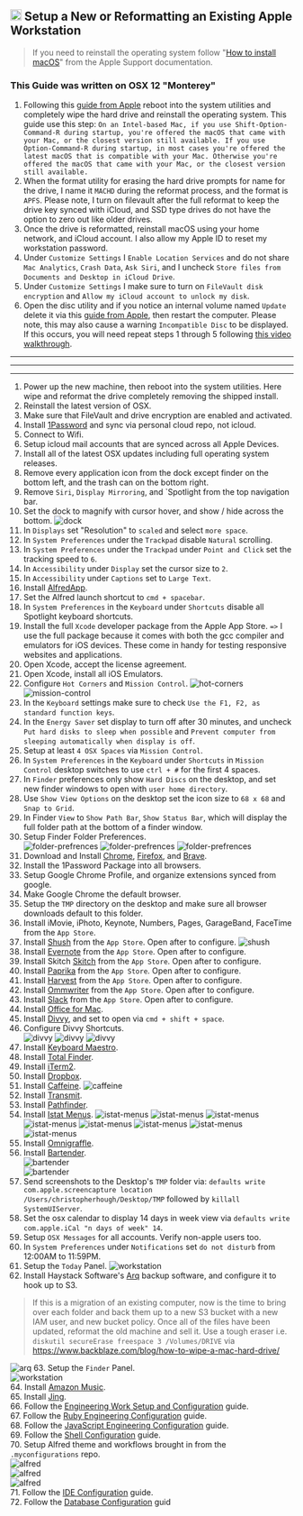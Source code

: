 ## <img src="https://raw.githubusercontent.com/chrishough/my-configurations/master/graphics/documentation/readmes/installation.svg" height="20"> Setup a New or Reformatting an Existing Apple Workstation

> If you need to reinstall the operating system follow "[How to install macOS](https://support.apple.com/en-us/HT204904)" from the Apple Support documentation.

### This Guide was written on OSX 12 "Monterey"

1. Following this [guide from Apple](https://support.apple.com/en-us/HT204904) reboot into the system utilities and completely wipe the hard drive and reinstall the operating system. This guide use this step: `On an Intel-based Mac, if you use Shift-Option-Command-R during startup, you're offered the macOS that came with your Mac, or the closest version still available. If you use Option-Command-R during startup, in most cases you're offered the latest macOS that is compatible with your Mac. Otherwise you're offered the macOS that came with your Mac, or the closest version still available.`
2. When the format utility for erasing the hard drive prompts for name for the drive, I name it `MACHD` during the reformat process, and the format is `APFS`. Please note, I turn on filevault after the full reformat to keep the drive key synced with iCloud, and SSD type drives do not have the option to zero out like older drives.
3. Once the drive is reformatted, reinstall macOS using your home network, and iCloud account. I also allow my Apple ID to reset my workstation password.
4. Under `Customize Settings` I `Enable Location Services` and do not share `Mac Analytics`, `Crash Data`, `Ask Siri`, and I uncheck `Store files from Documents and Desktop in iCloud Drive`. 
5. Under `Customize Settings` I make sure to turn on `FileVault disk encryption` and `Allow my iCloud account to unlock my disk`.
6. Open the disc utility and if you notice an internal volume named `Update` delete it via this [guide from Apple](https://support.apple.com/guide/disk-utility/add-erase-or-delete-apfs-volumes-dskua9e6a110/mac), then restart the computer. Please note, this may also cause a warning `Incompatible Disc` to be displayed. If this occurs, you will need repeat steps 1 through 5 following [this video walkthrough](https://youtu.be/HFo9mTfTk9I). 







***
***
***




1. Power up the new machine, then reboot into the system utilities. Here wipe and reformat the drive completely removing the shipped install. 
2. Reinstall the latest version of OSX. 
3. Make sure that FileVault and drive encryption are enabled and activated.
4. Install [1Password](https://1password.com/) and sync via personal cloud repo, not icloud.
5. Connect to Wifi.
6. Setup icloud mail accounts that are synced across all Apple Devices.
7. Install all of the latest OSX updates including full operating system releases.
8. Remove every application icon from the dock except finder on the bottom left, and the trash can on the bottom right.
9. Remove `Siri`, `Display Mirroring`, and `Spotlight from the top navigation bar.
10. Set the dock to magnify with cursor hover, and show / hide across the bottom.
  ![dock](https://raw.githubusercontent.com/chrishough/my-configurations/master/graphics/documentation/guides/workstation/dock.png)
11. In `Displays` set "Resolution" to `scaled` and select `more space`.
12. In `System Preferences` under the `Trackpad` disable `Natural` scrolling.
13. In `System Preferences` under the `Trackpad` under `Point and Click` set the tracking speed to `6`.
14. In `Accessibility` under `Display` set the cursor size to `2`.
15. In `Accessibility` under `Captions` set to `Large Text`.
16. Install [AlfredApp](https://www.alfredapp.com/).
17. Set the Alfred launch shortcut to `cmd + spacebar`.
18. In `System Preferences` in the `Keyboard` under `Shortcuts` disable all Spotlight keyboard shortcuts.
19. Install the full `Xcode` developer package from the Apple App Store. `=>` I use the full package because it comes with both the gcc compiler and emulators for iOS devices. These come in handy for testing responsive websites and applications.
20. Open Xcode, accept the license agreement.
21. Open Xcode, install all iOS Emulators.
22. Configure `Hot Corners` and `Mission Control`.
  ![hot-corners](https://raw.githubusercontent.com/chrishough/my-configurations/master/graphics/documentation/guides/workstation/hot-corners.png)
  ![mission-control](https://raw.githubusercontent.com/chrishough/my-configurations/master/graphics/documentation/guides/workstation/mission-control.png)
23. In the `Keyboard` settings make sure to check `Use the F1, F2, as standard function keys`.
24. In the `Energy Saver` set display to turn off after 30 minutes, and uncheck `Put hard disks to sleep when possible` and `Prevent computer from sleeping automatically when display is off`.
25. Setup at least `4 OSX Spaces` via `Mission Control`.
26. In `System Preferences` in the `Keyboard` under `Shortcuts` in `Mission Control` desktop switches to use `ctrl + #` for the first 4 spaces.
27. In `Finder` preferences only show `Hard Discs` on the desktop, and set new finder windows to open with `user home directory`.
28. Use `Show View Options` on the desktop set the icon size to `68 x 68` and `Snap to Grid`.
29. In Finder `View` to `Show Path Bar`, `Show Status Bar`,  which will display the full folder path at the bottom of a finder window.
30. Setup Finder Folder Preferences.   
  ![folder-prefrences](https://raw.githubusercontent.com/chrishough/my-configurations/master/graphics/documentation/guides/workstation/folder-preferences-1.png)
  ![folder-prefrences](https://raw.githubusercontent.com/chrishough/my-configurations/master/graphics/documentation/guides/workstation/folder-preferences-2.png) 
  ![folder-prefrences](https://raw.githubusercontent.com/chrishough/my-configurations/master/graphics/documentation/guides/workstation/folder-preferences-3.png)
31. Download and Install [Chrome](https://www.google.com/chrome/browser/desktop/index.html), [Firefox](https://www.mozilla.org/en-US/firefox/new/), and [Brave](https://github.com/chrishough/my-configurations).
32. Install the 1Password Package into all browsers.
33. Setup Google Chrome Profile, and organize extensions synced from google.
34. Make Google Chrome the default browser.
35. Setup the `TMP` directory on the desktop and make sure all browser downloads default to this folder.
36. Install iMovie, iPhoto, Keynote, Numbers, Pages, GarageBand, FaceTime from the `App Store`.
37. Install [Shush](http://mizage.com/shush/) from the `App Store`. Open after to configure. 
  ![shush](https://raw.githubusercontent.com/chrishough/my-configurations/master/graphics/documentation/guides/shush/shush-1.png)
38. Install [Evernote](https://evernote.com/) from the `App Store`. Open after to configure.
39. Install Skitch [Skitch](https://evernote.com/products/skitch) from the `App Store`. Open after to configure.
40. Install [Paprika](https://www.paprikaapp.com/) from the `App Store`. Open after to configure.
41. Install [Harvest](https://www.getharvest.com/) from the `App Store`. Open after to configure.
42. Install [Ommwriter](https://ommwriter.com/) from the `App Store`. Open after to configure.
43. Install [Slack](https://slack.com) from the `App Store`. Open after to configure.
44. Install [Office for Mac](https://www.microsoft.com/en-us/store/b/office).
45. Install [Divvy](http://mizage.com/divvy/), and set to open via `cmd + shift + space`.
46. Configure Divvy Shortcuts.  
  ![divvy](https://raw.githubusercontent.com/chrishough/my-configurations/master/graphics/documentation/guides/divvy/divvy1.png)
  ![divvy](https://raw.githubusercontent.com/chrishough/my-configurations/master/graphics/documentation/guides/divvy/divvy2.png)
  ![divvy](https://raw.githubusercontent.com/chrishough/my-configurations/master/graphics/documentation/guides/divvy/divvy3.png)
47. Install [Keyboard Maestro](https://www.keyboardmaestro.com/main/).
48. Install [Total Finder](https://totalfinder.binaryage.com/).
49. Install [iTerm2](https://www.iterm2.com/).
50. Install [Dropbox](https://www.dropbox.com).
51. Install [Caffeine](http://lightheadsw.com/caffeine/). 
  ![caffeine](https://raw.githubusercontent.com/chrishough/my-configurations/master/graphics/documentation/guides/caffeine/caffeine-1.png)
52. Install [Transmit](https://panic.com/transmit/).
53. Install [Pathfinder](https://cocoatech.com/).
54. Install [Istat Menus](https://bjango.com/mac/istatmenus/).
    ![istat-menus](https://raw.githubusercontent.com/chrishough/my-configurations/master/graphics/documentation/guides/istatmenus/istatmenus-1.png)
    ![istat-menus](https://raw.githubusercontent.com/chrishough/my-configurations/master/graphics/documentation/guides/istatmenus/istatmenus-2.png)
    ![istat-menus](https://raw.githubusercontent.com/chrishough/my-configurations/master/graphics/documentation/guides/istatmenus/istatmenus-3.png)
    ![istat-menus](https://raw.githubusercontent.com/chrishough/my-configurations/master/graphics/documentation/guides/istatmenus/istatmenus-4.png)
    ![istat-menus](https://raw.githubusercontent.com/chrishough/my-configurations/master/graphics/documentation/guides/istatmenus/istatmenus-5.png)
    ![istat-menus](https://raw.githubusercontent.com/chrishough/my-configurations/master/graphics/documentation/guides/istatmenus/istatmenus-6.png)
    ![istat-menus](https://raw.githubusercontent.com/chrishough/my-configurations/master/graphics/documentation/guides/istatmenus/istatmenus-7.png)
    ![istat-menus](https://raw.githubusercontent.com/chrishough/my-configurations/master/graphics/documentation/guides/istatmenus/istatmenus-8.png)
55. Install [Omnigraffle](https://www.omnigroup.com/omnigraffle).
56. Install [Bartender](https://www.macbartender.com/).  
  ![bartender](https://raw.githubusercontent.com/chrishough/my-configurations/master/graphics/documentation/guides/bartender/bartender-1.png)  
  ![bartender](https://raw.githubusercontent.com/chrishough/my-configurations/master/graphics/documentation/guides/bartender/bartender-2.png)  
57. Send screenshots to the Desktop's `TMP` folder via: `defaults write com.apple.screencapture location /Users/christopherhough/Desktop/TMP` followed by `killall SystemUIServer`.
58. Set the osx calendar to display 14 days in week view via `defaults write com.apple.iCal "n days of week" 14`.
59. Setup `OSX Messages` for all accounts. Verify non-apple users too.
60. In `System Preferences` under `Notifications` set `do not disturb` from 12:00AM to 11:59PM.
61. Setup the `Today` Panel.
  ![workstation](https://raw.githubusercontent.com/chrishough/my-configurations/master/graphics/documentation/guides/workstation/osx-notifications-panel.png)
62. Install Haystack Software's [Arq](https://www.arqbackup.com/download/) backup software, and configure it to hook up to S3.  

> If this is a migration of an existing computer, now is the time to bring over each folder and back them up to a new S3 bucket with a new IAM user, and new bucket policy. Once all of the files have been updated, reformat the old machine and sell it. Use a tough eraser i.e. `diskutil secureErase freespace 3 /Volumes/DRIVE` via https://www.backblaze.com/blog/how-to-wipe-a-mac-hard-drive/   

  ![arq](https://raw.githubusercontent.com/chrishough/my-configurations/master/graphics/documentation/guides/arq/arq-1.png)
63. Setup the `Finder` Panel.  
  ![workstation](https://raw.githubusercontent.com/chrishough/my-configurations/master/graphics/documentation/guides/workstation/finder-panel.png)    
64. Install [Amazon Music](https://www.amazon.com/gp/help/customer/display.html?nodeId=201377740).    
65. Install [Jing](https://www.techsmith.com/jing-tool.html).     
66. Follow the [Engineering Work Setup and Configuration](/guides/workstation.md) guide.  
67. Follow the [Ruby Engineering Configuration](/guides/ruby.md) guide.  
68. Follow the [JavaScript Engineering Configuration](/guides/js.md) guide.  
69. Follow the [Shell Configuration](/guides/shell.md) guide.  
70. Setup Alfred theme and workflows brought in from the `.myconfigurations` repo.  
  ![alfred](https://raw.githubusercontent.com/chrishough/my-configurations/master/graphics/documentation/guides/alfred/alfred1.png)  
  ![alfred](https://raw.githubusercontent.com/chrishough/my-configurations/master/graphics/documentation/guides/alfred/alfred2.png)  
  ![alfred](https://raw.githubusercontent.com/chrishough/my-configurations/master/graphics/documentation/guides/alfred/alfred3.png)  
71. Follow the [IDE Configuration](/guides/ide.md) guide.  
72. Follow the [Database Configuration](/guides/database.md) guid
